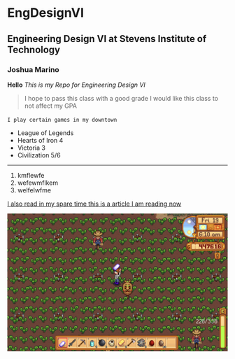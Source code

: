 # EngDesignVI
## Engineering Design VI at Stevens Institute of Technology
### Joshua Marino

**Hello**
*This is my Repo for Engineering Design VI*
>I hope to pass this class with a good grade
>I would like this class to not affect my GPA

`I play certain games in my downtown`

- League of Legends
- Hearts of Iron 4
- Victoria 3
- Civilization 5/6

---

1. kmflewfe
2. wefewmflkem
3. welfelwfme

[I also read in my spare time this is a article I am reading now](https://intcp.org/en/periodicals/tic/3/)

![I also enjoy playing stardew valley here is a picture of my current farm](Photos/image_2025-01-24_133826401.png)

